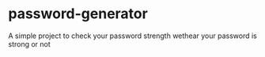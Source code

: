 # password-generator
A simple project to check your password strength 
wethear your password is strong or not
